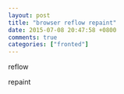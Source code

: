 ```yaml
---
layout: post
title: "browser reflow repaint"
date: 2015-07-08 20:47:58 +0800
comments: true
categories: ["fronted"]
---
```


<!-- more -->

reflow


repaint